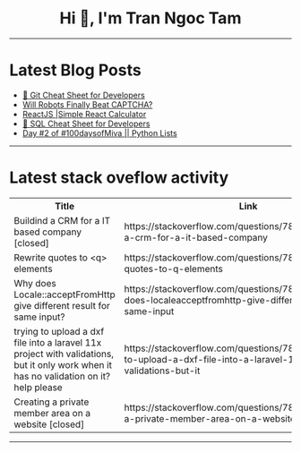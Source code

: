 <h1 align="center">Hi 👋, I'm Tran Ngoc Tam</h1>

---

# Latest Blog Posts 
<!-- BLOG-POST-LIST:START -->
- [📝 Git Cheat Sheet for Developers](https://dev.to/nullvoidkage/git-cheat-sheet-for-developers-424d)
- [Will Robots Finally Beat CAPTCHA?](https://dev.to/itshayder/will-robots-finally-beat-captcha-526f)
- [ReactJS |Simple React Calculator](https://dev.to/moses619/reactjs-simple-react-calculator-1b20)
- [📝 SQL Cheat Sheet for Developers](https://dev.to/nullvoidkage/sql-cheat-sheet-for-developers-5hag)
- [Day #2 of #100daysofMiva || Python Lists](https://dev.to/tobidelly/day-2-of-100daysofmiva-journey-with-python-2602)
<!-- BLOG-POST-LIST:END -->

---

# Latest stack oveflow activity
<table>
  <tr><th>Title</th><th>Link</th></tr>
  <!-- STACKOVERFLOW:START --><tr><td>Buildind a CRM for a IT based company [closed]</td><td>https://stackoverflow.com/questions/78901721/buildind-a-crm-for-a-it-based-company</td></tr><tr><td>Rewrite quotes to &lt;q&gt; elements</td><td>https://stackoverflow.com/questions/78901490/rewrite-quotes-to-q-elements</td></tr><tr><td>Why does Locale::acceptFromHttp give different result for same input?</td><td>https://stackoverflow.com/questions/78901462/why-does-localeacceptfromhttp-give-different-result-for-same-input</td></tr><tr><td>trying to upload a dxf file into a laravel 11x project with validations, but it only work when it has no validation on it? help please</td><td>https://stackoverflow.com/questions/78901382/trying-to-upload-a-dxf-file-into-a-laravel-11x-project-with-validations-but-it</td></tr><tr><td>Creating a private member area on a website [closed]</td><td>https://stackoverflow.com/questions/78901361/creating-a-private-member-area-on-a-website</td></tr><!-- STACKOVERFLOW:END -->
</table>

---


